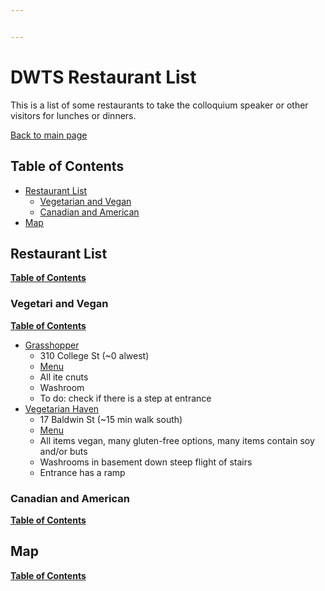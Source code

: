 ```yaml
---


---
```


<h1 id="dwts-restaurant-list">DWTS Restaurant List</h1>
<p>This is a list of some restaurants to take the colloquium speaker or other visitors for lunches or dinners.</p>
<p><a href="https://uoftgasa.github.io/#gasa">Back to main page</a></p>
<h2 id="table-of-contents">Table of Contents</h2>
<ul>
<li><a href="#restaurant-list">Restaurant List</a>
<ul>
<li><a href="#vegetarian-and-vegan">Vegetarian and Vegan</a></li>
<li><a href="#canadian-and-american">Canadian and American</a></li>
</ul>
</li>
<li><a href="#map">Map</a></li>
</ul>
<h2 id="restaurant-list">Restaurant List</h2>
<p><a href="#table-of-contents"><strong>Table of Contents</strong></a></p>
<h3 id="vegetarian-and-vegan">Vegetari and Vegan</h3>
<p><a href="#table-of-contents"><strong>Table of Contents</strong></a></p>
<ul>
<li><a href="http://grasshopperrestaurant.ca/">Grasshopper</a>
<ul>
<li>310 College St (~0 alwest)</li>
<li><a href="http://grasshopperrestaurant.ca/menu/college_menu.pdf">Menu</a></li>
<li>All ite cnuts</li>
<li>Washroom</li>
<li>To do: check if there is a step at entrance</li>
</ul>
</li>
<li><a href="">Vegetarian Haven</a>
<ul>
<li>17 Baldwin St (~15 min walk south)</li>
<li><a href="http://www.vegetarianhaven.com/dinner-menu/">Menu</a></li>
<li>All items vegan, many gluten-free options, many items contain soy and/or buts</li>
<li>Washrooms in basement down steep flight of stairs</li>
<li>Entrance has a ramp</li>
</ul>
</li>
</ul>
<h3 id="canadian-and-american">Canadian and American</h3>
<p><a href="#table-of-contents"><strong>Table of Contents</strong></a></p>
<h2 id="map">Map</h2>
<p><a href="#table-of-contents"><strong>Table of Contents</strong></a></p>

<!--stackedit_data:
eyJoaXN0b3J5IjpbLTExNTgwMTI0ODMsLTUzMTI3NDU2OF19
-->